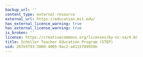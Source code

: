 ```yaml
---
backup_url: ''
content_type: external-resource
external_url: https://education.mit.edu/
has_external_licence_warning: true
has_external_license_warning: true
is_broken: ''
license: https://creativecommons.org/licenses/by-nc-sa/4.0/
title: Scheller Teacher Education Program (STEP)
uid: 267e5f93-3860-4005-8ac2-a4115789939e
---
```

